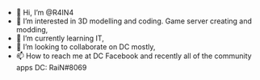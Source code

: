- 👋 Hi, I’m @R4IN4 
- 👀 I’m interested in 3D modelling and coding. Game server creating and modding,
- 🌱 I’m currently learning IT,
- 💞️ I’m looking to collaborate on DC mostly,
- 📫 How to reach me at DC Facebook and recently all of the community apps
DC: RaiN#8069

<!---
R4IN4/R4IN4 is a ✨ special ✨ repository because its `README.md` (this file) appears on your GitHub profile.
You can click the Preview link to take a look at your changes.
--->
